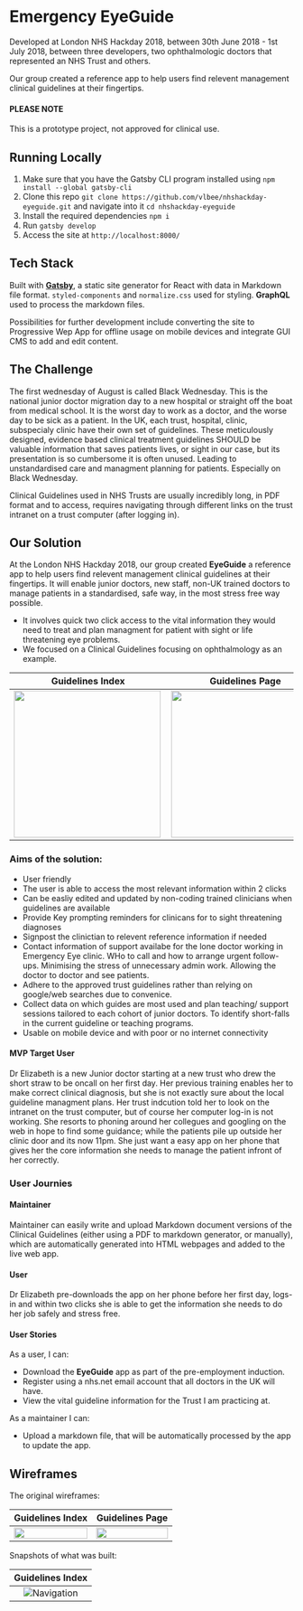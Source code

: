 # Emergency EyeGuide

Developed at London NHS Hackday 2018, between 30th June 2018 - 1st July 2018, between three developers, two ophthalmologic doctors that represented an NHS Trust and others.

Our group created a reference app to help users find relevent management clinical guidelines at their fingertips.

#### PLEASE NOTE
This is a prototype project, not approved for clinical use. 

## Running Locally

1. Make sure that you have the Gatsby CLI program installed using `npm install --global gatsby-cli`
2. Clone this repo `git clone https://github.com/vlbee/nhshackday-eyeguide.git` and navigate into it `cd nhshackday-eyeguide`
3. Install the required dependencies `npm i`
4. Run `gatsby develop`
5. Access the site at `http://localhost:8000/`

## Tech Stack

Built with **[Gatsby](https://www.gatsbyjs.org/)**, a static site generator for React with data in Markdown file format.
`styled-components` and `normalize.css` used for styling.
**GraphQL** used to process the markdown files. 

Possibilities for further development include converting the site to Progressive Wep App for offline usage on mobile devices and integrate GUI CMS to add and edit content. 

## The Challenge

The first wednesday of August is called Black Wednesday.  This is the national junior doctor migration day to a new hospital or straight off the boat from medical school.  It is the worst day to work as a doctor, and the worse day to be sick as a patient.  In the UK, each trust, hospital, clinic, subspecialy clinic have their own set of guidelines.  These meticulously designed, evidence based clinical treatment guidelines SHOULD be valuable information that saves patients lives, or sight in our case, but its presentation is so cumbersome it is often unused.  Leading to unstandardised care and managment planning for patients.  Especially on Black Wednesday.

Clinical Guidelines used in NHS Trusts are usually incredibly long, in PDF format and to access, requires navigating through different links on the trust intranet on a trust computer (after logging in).

## Our Solution

At the London NHS Hackday 2018, our group created **EyeGuide** a reference app to help users find relevent management clinical guidelines at their fingertips.  It will enable junior doctors, new staff, non-UK trained doctors to manage patients in a standardised, safe way, in the most stress free way possible. 
  -  It involves quick two click access to the vital information they would need to treat and plan managment for patient with sight or life threatening eye problems. 
  - We focused on a Clinical Guidelines focusing on ophthalmology as an example.
  
  |                       Guidelines Index                        |                     Guidelines Page                     |
| :-------------------------------------------------------: | :---------------------------------------------------------: |
| <img src="https://i.imgur.com/GkTmNxD.png" align="left" width="260" > | <img src="https://i.imgur.com/0OSYiPF.png" align="left" width="260" > |



### Aims of the solution:

- User friendly
- The user is able to access the most relevant information within 2 clicks
- Can be easliy edited and updated by non-coding trained clinicians when guidelines are available
- Provide Key prompting reminders for clinicans for to sight threatening diagnoses 
- Signpost the clinictian to relevent reference information if needed
- Contact information of support availabe for the lone doctor working in Emergency Eye clinic.  WHo to call and how to arrange urgent follow-ups.  Minimising the stress of unnecessary admin work.  Allowing the doctor to doctor and see patients.
- Adhere to the approved trust guidelines rather than relying on google/web searches due to convenice.
- Collect data on which guides are most used and plan teaching/ support sessions tailored to each cohort of junior doctors.  To identify short-falls in the current guideline or teaching programs.
- Usable on mobile device and with poor or no internet connectivity

#### MVP Target User

Dr Elizabeth is a new Junior doctor starting at a new trust who drew the short straw to be oncall on her first day.  Her previous training enables her to make correct clinical diagnosis, but she is not exactly sure about the local guideline managment plans.  Her trust indcution told her to look on the intranet on the trust computer, but of course her computer log-in is not working. She resorts to phoning around her collegues and googling on the web in hope to find some guidance; while the patients pile up outside her clinic door and its now 11pm.  She just want a easy app on her phone that gives her the core information she needs to manage the patient infront of her correctly.

### User Journies

#### Maintainer
Maintainer can easily write and upload Markdown document versions of the Clinical Guidelines (either using a PDF to markdown generator, or manually), which are automatically generated into HTML webpages and added to the live web app. 

#### User
Dr Elizabeth pre-downloads the app on her phone before her first day, logs-in and within two clicks she is able to get the information she needs to do her job safely and stress free.


#### User Stories

As a user, I can: 
- Download the **EyeGuide** app as part of the pre-employment induction.
- Register using a nhs.net email account that all doctors in the UK will have.
- View the vital guideline information for the Trust I am practicing at. 

As a maintainer I can:
- Upload a markdown file, that will be automatically processed by the app to update the app.

## Wireframes

The original wireframes: 

|                       Guidelines Index                    |                     Guidelines Page                     |
| :-------------------------------------------------------: | :-----------------------------------------------------: |
| <img src="https://i.imgur.com/9xk7RMk.png" width="100%" >  | <img src="https://i.imgur.com/CyCihX5.png"  width="100%" > |



Snapshots of what was built:

|                       Guidelines Index                        |                
| :-------------------------------------------------------: | 
| ![Navigation](https://i.imgur.com/E8LXpkq.png) |





